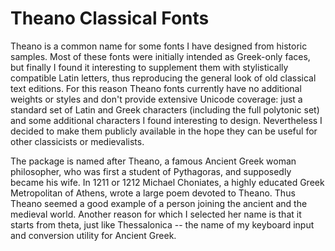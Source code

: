 Theano Classical Fonts
======================

Theano is a common name for some fonts I have designed from historic
samples. Most of these fonts were initially intended as Greek-only
faces, but finally I found it interesting to supplement them with
stylistically compatible Latin letters, thus reproducing the general
look of old classical text editions. For this reason Theano fonts currently
have no additional weights or styles and don't provide extensive Unicode
coverage: just a standard set of Latin and Greek characters (including
the full polytonic set) and some additional characters I found interesting
to design. Nevertheless I decided to make them publicly available in the
hope they can be useful for other classicists or medievalists.

The package is named after Theano, a famous Ancient Greek woman
philosopher, who was first a student of Pythagoras, and supposedly became
his wife. In 1211 or 1212 Michael Choniates, a highly educated Greek
Metropolitan of Athens, wrote a large poem devoted to Theano. Thus Theano
seemed a good example of a person joining the ancient and the medieval world.
Another reason for which I selected her name is that it starts from
theta, just like Thessalonica -- the name of my keyboard input and conversion
utility for Ancient Greek.
